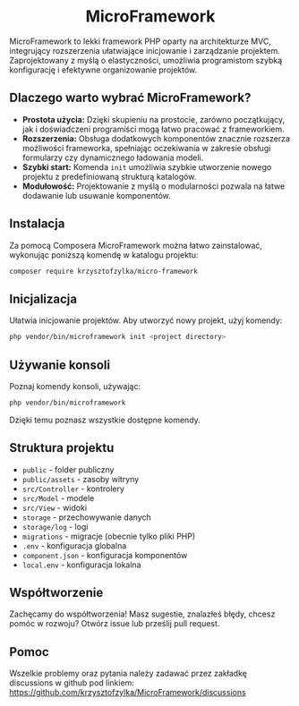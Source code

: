 # <h1 align="center">MicroFramework</h1>

MicroFramework to lekki framework PHP oparty na architekturze MVC, integrujący rozszerzenia ułatwiające inicjowanie i zarządzanie projektem. Zaprojektowany z myślą o elastyczności, umożliwia programistom szybką konfigurację i efektywne organizowanie projektów.

## Dlaczego warto wybrać MicroFramework?

- **Prostota użycia:** Dzięki skupieniu na prostocie, zarówno początkujący, jak i doświadczeni programiści mogą łatwo pracować z frameworkiem.
- **Rozszerzenia:** Obsługa dodatkowych komponentów znacznie rozszerza możliwości frameworka, spełniając oczekiwania w zakresie obsługi formularzy czy dynamicznego ładowania modeli.
- **Szybki start:** Komenda `init` umożliwia szybkie utworzenie nowego projektu z predefiniowaną strukturą katalogów.
- **Modułowość:** Projektowanie z myślą o modularności pozwala na łatwe dodawanie lub usuwanie komponentów.

## Instalacja

Za pomocą Composera MicroFramework można łatwo zainstalować, wykonując poniższą komendę w katalogu projektu:
```bash
composer require krzysztofzylka/micro-framework
```

## Inicjalizacja

Ułatwia inicjowanie projektów. Aby utworzyć nowy projekt, użyj komendy:
```bash
php vendor/bin/microframework init <project directory>
```

## Używanie konsoli

Poznaj komendy konsoli, używając:
```bash
php vendor/bin/microframework
```
Dzięki temu poznasz wszystkie dostępne komendy.

## Struktura projektu

- `public` - folder publiczny
- `public/assets` - zasoby witryny
- `src/Controller` - kontrolery
- `src/Model` - modele
- `src/View` - widoki
- `storage` - przechowywanie danych
- `storage/log` - logi
- `migrations` - migracje (obecnie tylko pliki PHP)
- `.env` - konfiguracja globalna
- `component.json` - konfiguracja komponentów
- `local.env` - konfiguracja lokalna

## Współtworzenie

Zachęcamy do współtworzenia! Masz sugestie, znalazłeś błędy, chcesz pomóc w rozwoju? Otwórz issue lub prześlij pull request.

## Pomoc
Wszelkie problemy oraz pytania należy zadawać przez zakładkę discussions w github pod linkiem: https://github.com/krzysztofzylka/MicroFramework/discussions
